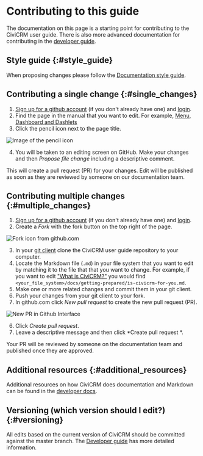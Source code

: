 # Contributing to this guide

The documentation on this page is a starting point for contributing to the CiviCRM user guide.  There is also more advanced documentation for contributing in the [developer guide](https://docs.civicrm.org/dev/en/latest/documentation/).

## Style guide {:#style_guide}
When proposing changes please follow the [Documentation style guide](https://docs.civicrm.org/dev/en/master/best-practices/documentation-style-guide/).  

## Contributing a single change {:#single_changes}

1. [Sign up for a github account](https://github.com/join) (if you don't already have one) and [login](https://github.com/login).
2. Find the page in the manual that you want to edit.  For example, [Menu, Dashboard and Dashlets](the-user-interface/menu-dashboard-and-dashlets.md)
3.  Click the pencil icon next to the page title.

![Image of the pencil icon](img/contributing_to_this_manual.png)

4. You will be taken to an editing screen on GitHub.  Make your changes and then *Propose file change* including a descriptive comment.  

This will create a pull request (PR) for your changes.  Edit will be published as soon as they are reviewed by someone on our documentation team.

## Contributing multiple changes {:#multiple_changes}

1. [Sign up for a github account](https://github.com/join) (if you don't already have one) and [login](https://github.com/login).
2. Create a *Fork* with the fork button on the top right of the page.  

![Fork icon from github.com](img/fork.png)


3. In your [git client](https://git-scm.com/download/gui/linux) clone the CiviCRM user guide repository to your computer.  
4. Locate the Markdown file (`.md`) in your file system that you want to edit by matching it to the file that that you want to change. For example, if you want to edit ["What is CiviCRM?"](introduction/what-is-civicrm.md) you would find `<your_file_system>/docs/getting-prepared/is-civicrm-for-you.md`. 
5. Make one or more related changes and commit them in your git client.  
4. Push your changes from your git client to your fork.
5. In github.com click *New pull request* to create the new pull request (PR). 

![New PR in Github Interface](img/new_pr.png)

6. Click *Create pull request*. 
7. Leave a descriptive message and then click *Create pull request *. 

Your PR will be reviewed by someone on the documentation team and published once they are approved.  

## Additional resources {:#additional_resources}

Additional resources on how CiviCRM does documentation and Markdown can be found in the [developer docs](https://docs.civicrm.org/dev/en/latest/documentation/#resources). 

## Versioning (which version should I edit?) {:#versioning}

All edits based on the current version of CiviCRM should be committed against the master branch.  The [Developer guide](https://docs.civicrm.org/dev/en/latest/documentation/#versions) has more detailed information. 


